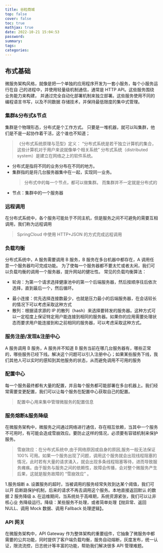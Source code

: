 ```yaml
---
title: 谷粒商城
top: false
cover: false
toc: true
mathjax: true
date: 2022-10-21 15:04:53
password:
summary:
tags:
categories:
---
```


## 布式基础

微服务架构风格，就像是把一个单独的应用程序开发为一套小服务，每个小服务运行在自
己的进程中，并使用轻量级机制通信，通常是 HTTP API。这些服务围绕业务能力来构建，
并通过完全自动化部署机制来独立部署。这些服务使用不同的编程语言书写，以及不同数据
存储技术，并保持最低限度的集中式管理。
  <!-- more -->
### 集群&分布式&节点

集群是个物理形态，分布式是个工作方式。
只要是一堆机器，就可以叫集群，他们是不是一起协作着干活，这个谁也不知道；

> 《分布式系统原理与范型》定义：
> “分布式系统是若干独立计算机的集合，这些计算机对于用户来说就像单个相关系统”
> 分布式系统（distributed system）是建立在网络之上的软件系统。

- 分布式是指将不同的业务分布在不同的地方。
- 集群指的是将几台服务器集中在一起，实现同一业务。
  > 分布式中的每一个节点，都可以做集群。 而集群并不一定就是分布式的

* 节点：集群中的一个服务器

### 远程调用

在分布式系统中，各个服务可能处于不同主机，但是服务之间不可避免的需要互相调用，我们称为远程调用

> SpringCloud 中使用 HTTP+JSON 的方式完成远程调用

### 负载均衡

分布式系统中，A 服务需要调用 B 服务，B 服务在多台机器中都存在，A 调用任意一个服务器均可完成功能。
为了使每一个服务器都不要太忙或者太闲，我们可以负载均衡的调用一个服务器，提升网站的健壮性。
常见的负载均衡算法：

- 轮询：为第一个请求选择健康池中的第一个后端服务器，然后按顺序往后依次选择，直到最后一个，然后循环。

* 最小连接：优先选择连接数最少，也就是压力最小的后端服务器，在会话较长的情况下可以考虑采取这种方式
* 散列：根据请求源的 IP 的散列（hash）来选择要转发的服务器。这种方式可以一定程度上保证特定用户能连接到相同的服务器。如果你的应用需要处理状态而要求用户能连接到和之前相同的服务器，可以考虑采取这种方式。

### 服务注册/发现&注册中心

A 服务调用 B 服务，A 服务并不知道 B 服务当前在哪几台服务器有，哪些正常的，哪些服务已经下线。解决这个问题可以引入注册中心；如果某些服务下线，我们其他人可以实时的感知到其他服务的状态，从而避免调用不可用的服务

### 配置中心

每一个服务最终都有大量的配置，并且每个服务都可能部署在多台机器上。我们经常需要变更配置，我们可以让每个服务在配置中心获取自己的配置。

> 配置中心用来集中管理微服务的配置信息

### 服务熔断&服务降级

在微服务架构中，微服务之间通过网络进行通信，存在相互依赖，当其中一个服务不可用时，有可能会造成雪崩效应。要防止这样的情况，必须要有容错机制来保护服务。

> 雪崩效应：在分布式系统中,由于网络原因或自身的原因,服务一般无法保证 100% 可用。如果一个服务出现了问题，调用这个服务就会出现线程阻塞的情况，此时若有大量的请求涌入，就会出现多条线程阻塞等待，进而导致服务瘫痪。由于服务与服务之间的依赖性，故障会传播，会对整个微服务产生后果，这就是服务故障的 “雪崩效应” 。

1.服务熔断
a. 设置服务的超时，当被调用的服务经常失败到达某个阈值，我们可以开
启断路保护机制，后来的请求不再去调用这个服务。本地直接返回默认
的数据
2 服务降级
a. 在运维期间，当系统处于高峰期，系统资源紧张，我们可以让非核心业
务降级运行。降级：某些服务不处理，或者简单处理【抛异常、返回 NULL、调用 Mock 数据、调用 Fallback 处理逻辑】。

### API 网关

在微服务架构中，API Gateway 作为整体架构的重要组件，它抽象了微服务中都需要的公共功能，同时提供了客户端负载均衡，服务自动熔断，灰度发布，统一认证，限流流控，日志统计等丰富的功能，帮助我们解决很多 API 管理难题。
